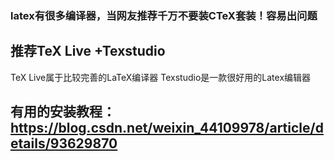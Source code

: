 ### latex有很多编译器，当网友推荐千万不要装CTeX套装！容易出问题
## 推荐TeX Live +Texstudio

TeX Live属于比较完善的LaTeX编译器
Texstudio是一款很好用的Latex编辑器

## 有用的安装教程：https://blog.csdn.net/weixin_44109978/article/details/93629870
